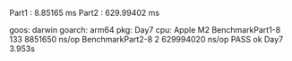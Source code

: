 Part1 : 8.85165 ms
Part2 : 629.99402 ms

goos: darwin
goarch: arm64
pkg: Day7
cpu: Apple M2
BenchmarkPart1-8 133 8851650 ns/op
BenchmarkPart2-8 2 629994020 ns/op
PASS
ok Day7 3.953s
